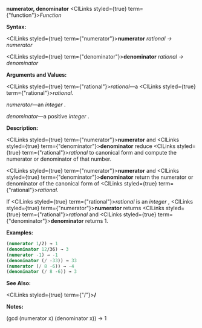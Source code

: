 **numerator, denominator** <ClLinks styled={true} term={"function"}><i>Function</i></ClLinks> 



**Syntax:** 



<ClLinks styled={true} term={"numerator"}><b>numerator</b></ClLinks> *rational → numerator* 



<ClLinks styled={true} term={"denominator"}><b>denominator</b></ClLinks> *rational → denominator* 



**Arguments and Values:** 



<ClLinks styled={true} term={"rational"}><i>rational</i></ClLinks>—a <ClLinks styled={true} term={"rational"}><i>rational</i></ClLinks>. 



*numerator*—an *integer* . 



*denominator*—a positive *integer* . 



**Description:** 



<ClLinks styled={true} term={"numerator"}><b>numerator</b></ClLinks> and <ClLinks styled={true} term={"denominator"}><b>denominator</b></ClLinks> reduce <ClLinks styled={true} term={"rational"}><i>rational</i></ClLinks> to canonical form and compute the numerator or denominator of that number. 



<ClLinks styled={true} term={"numerator"}><b>numerator</b></ClLinks> and <ClLinks styled={true} term={"denominator"}><b>denominator</b></ClLinks> return the numerator or denominator of the canonical form of <ClLinks styled={true} term={"rational"}><i>rational</i></ClLinks>. 



If <ClLinks styled={true} term={"rational"}><i>rational</i></ClLinks> is an *integer* , <ClLinks styled={true} term={"numerator"}><b>numerator</b></ClLinks> returns <ClLinks styled={true} term={"rational"}><i>rational</i></ClLinks> and <ClLinks styled={true} term={"denominator"}><b>denominator</b></ClLinks> returns 1. 



**Examples:**
```lisp
(numerator 1/2) → 1 
(denominator 12/36) → 3 
(numerator -1) → -1 
(denominator (/ -33)) → 33 
(numerator (/ 8 -6)) → -4 
(denominator (/ 8 -6)) → 3 
```
**See Also:** 



<ClLinks styled={true} term={"/"}><b>/</b></ClLinks> 







 



 



**Notes:** 



(gcd (numerator x) (denominator x)) → 1 



